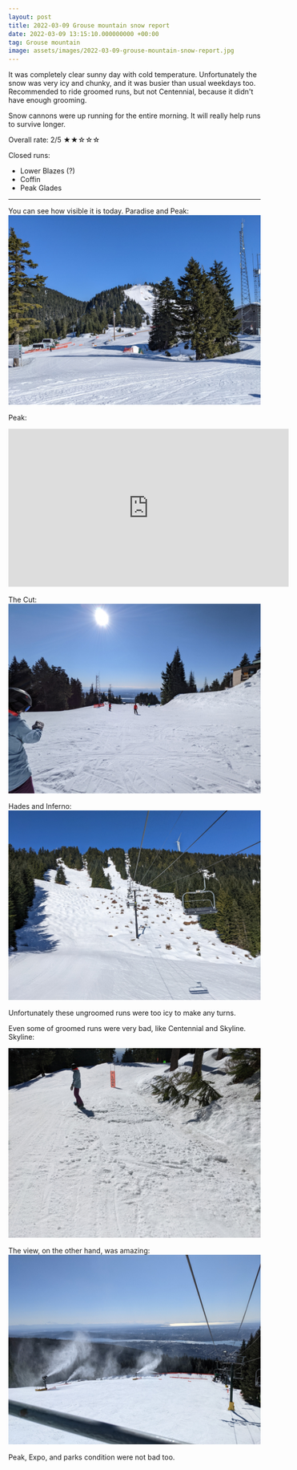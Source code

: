 ```yaml
---
layout: post
title: 2022-03-09 Grouse mountain snow report
date: 2022-03-09 13:15:10.000000000 +00:00
tag: Grouse mountain
image: assets/images/2022-03-09-grouse-mountain-snow-report.jpg
---
```


It was completely clear sunny day with cold temperature. Unfortunately the snow was very icy and chunky, and it was busier than usual weekdays too. Recommended to ride groomed runs, but not Centennial, because it didn't have enough grooming.

Snow cannons were up running for the entire morning. It will really help runs to survive longer.

Overall rate: 2/5 ★★☆☆☆

Closed runs:

* Lower Blazes (?)
* Coffin
* Peak Glades

---

You can see how visible it is today. Paradise and Peak:
![](/assets/images/2022-03-09-paradise-and-peak.jpg)

Peak:
<iframe width="560" height="315" src="https://www.youtube.com/embed/3vQYgEalvNw" title="YouTube video player" frameborder="0" allow="accelerometer; autoplay; clipboard-write; encrypted-media; gyroscope; picture-in-picture" allowfullscreen></iframe>

The Cut:
![](/assets/images/2022-03-09-the-cut.jpg)

Hades and Inferno:
![](/assets/images/2022-03-09-hades-inferno.jpg)

Unfortunately these ungroomed runs were too icy to make any turns.

Even some of groomed runs were very bad, like Centennial and Skyline. Skyline:

![](/assets/images/2022-03-09-sketchy-skyline.jpg)

The view, on the other hand, was amazing:
![](/assets/images/2022-03-09-the-cut-view.jpg)

Peak, Expo, and parks condition were not bad too.
